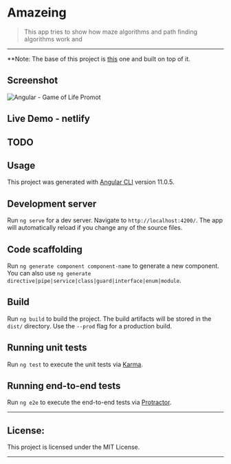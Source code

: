 # Amazeing
> This app tries to show how maze algorithms and path finding algorithms work
> and 
---
**Note: The base of this project is [this](https://github.com/Ijee/Game-of-Life-Angular) one and built on top of it.


## Screenshot

![Angular - Game of Life Promot](https://i.imgur.com/Jw9tfJC.png "Promo")

## Live Demo - netlify

TODO
---

## Usage

This project was generated with [Angular CLI](https://github.com/angular/angular-cli) version 11.0.5.

## Development server

Run `ng serve` for a dev server. Navigate to `http://localhost:4200/`. The app will automatically reload if you change any of the source files.

## Code scaffolding

Run `ng generate component component-name` to generate a new component. You can also use `ng generate directive|pipe|service|class|guard|interface|enum|module`.

## Build

Run `ng build` to build the project. The build artifacts will be stored in the `dist/` directory. Use the `--prod` flag for a production build.

## Running unit tests

Run `ng test` to execute the unit tests via [Karma](https://karma-runner.github.io).

## Running end-to-end tests

Run `ng e2e` to execute the end-to-end tests via [Protractor](http://www.protractortest.org/).

---

## License:

This project is licensed under the MIT License.

---
